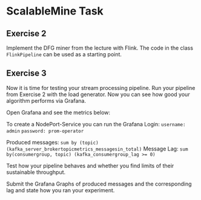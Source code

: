 # ScalableMine Task

##

## Exercise 2

Implement the DFG miner from the lecture with Flink. 
The code in the class `FlinkPipeline` can be used as a starting point.

## Exercise 3

Now it is time for testing your stream processing pipeline. 
Run your pipeline from Exercise 2 with the load generator.
Now you can see how good your algorithm performs via Grafana.

Open Grafana and see the metrics below:

To create a NodePort-Service you can run the 
Grafana Login:
`username: admin`
`password: prom-operator`

Produced messages: `sum by (topic) (kafka_server_brokertopicmetrics_messagesin_total)`
Message Lag: `sum by(consumergroup, topic) (kafka_consumergroup_lag >= 0)`

Test how your pipeline behaves and whether you find limits of their sustainable throughput.

Submit the Grafana Graphs of produced messages and the corresponding lag and state how you ran your experiment.